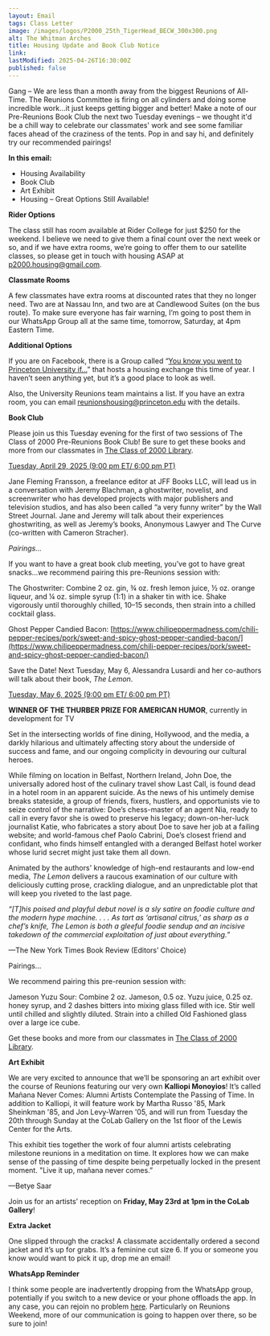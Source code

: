 ```yaml
---
layout: Email
tags: Class Letter
image: /images/logos/P2000_25th_TigerHead_BECW_300x300.png
alt: The Whitman Arches
title: Housing Update and Book Club Notice
link: 
lastModified: 2025-04-26T16:30:00Z
published: false
---
```

Gang – We are less than a month away from the biggest Reunions of All-Time. The Reunions Committee is firing on all cylinders and doing some incredible work…it just keeps getting bigger and better! Make a note of our Pre-Reunions Book Club the next two Tuesday evenings – we thought it'd be a chill way to celebrate our classmates' work and see some familiar faces ahead of the craziness of the tents. Pop in and say hi, and definitely try our recommended pairings!

**In this email:**

- Housing Availability 
- Book Club
- Art Exhibit
- Housing – Great Options Still Available!

**Rider Options**

The class still has room available at Rider College for just $250 for the weekend. I believe we need to give them a final count over the next week or so, and if we have extra rooms, we’re going to offer them to our satellite classes, so please get in touch with housing ASAP at [p2000.housing@gmail.com](p2000.housing@gmail.com). 

**Classmate Rooms**

A few classmates have extra rooms at discounted rates that they no longer need. Two are at Nassau Inn, and two are at Candlewood Suites (on the bus route). To make sure everyone has fair warning, I’m going to post them in our WhatsApp Group all at the same time, tomorrow, Saturday, at 4pm Eastern Time.

**Additional Options**

If you are on Facebook, there is a Group called “[You know you went to Princeton University if…](https://www.facebook.com/groups/229003097142665)” that hosts a housing exchange this time of year. I haven’t seen anything yet, but it’s a good place to look as well.

Also, the University Reunions team maintains a list. If you have an extra room, you can email [reunionshousing@princeton.edu](reunionshousing@princeton.edu) with the details.


**Book Club**

Please join us this Tuesday evening for the first of two sessions of The Class of 2000 Pre-Reunions Book Club! Be sure to get these books and more from our classmates in [The Class of 2000 Library](https://reunions.princeton2000.org/library/).

[Tuesday, April 29, 2025 (9:00 pm ET/ 6:00 pm PT)](https://us06web.zoom.us/j/88601667095?pwd=WBy5HXbjW7iGzjJoRlYsDBP64KKwe5.1)

Jane Fleming Fransson, a freelance editor at JFF Books LLC, will lead us in a conversation with Jeremy Blachman, a ghostwriter, novelist, and screenwriter who has developed projects with major publishers and television studios, and has also been called “a very funny writer” by the Wall Street Journal. Jane and Jeremy will talk about their experiences ghostwriting, as well as Jeremy’s books, Anonymous Lawyer and The Curve (co-written with Cameron Stracher).

_Pairings…_

If you want to have a great book club meeting, you’ve got to have great snacks…we recommend pairing this pre-Reunions session with:

The Ghostwriter: Combine 2 oz. gin, ¾ oz. fresh lemon juice, ½ oz. orange liqueur, and ¼ oz. simple syrup (1:1) in a shaker tin with ice. Shake vigorously until thoroughly chilled, 10–15 seconds, then strain into a chilled cocktail glass.

Ghost Pepper Candied Bacon: [https://www.chilipeppermadness.com/chili-pepper-recipes/pork/sweet-and-spicy-ghost-pepper-candied-bacon/](https://www.chilipeppermadness.com/chili-pepper-recipes/pork/sweet-and-spicy-ghost-pepper-candied-bacon/)


Save the Date! Next Tuesday, May 6, Alessandra Lusardi and her co-authors will talk about their book, _The Lemon_.

[Tuesday, May 6, 2025 (9:00 pm ET/ 6:00 pm PT)](https://us06web.zoom.us/j/87339035683?pwd=tOuUsvk02qgdrcpsATLmRkXq1e7F5W.1) 

**WINNER OF THE THURBER PRIZE FOR AMERICAN HUMOR**, currently in development for TV

Set in the intersecting worlds of fine dining, Hollywood, and the media, a darkly hilarious and ultimately affecting story about the underside of success and fame, and our ongoing complicity in devouring our cultural heroes.

While filming on location in Belfast, Northern Ireland, John Doe, the universally adored host of the culinary travel show Last Call, is found dead in a hotel room in an apparent suicide. As the news of his untimely demise breaks stateside, a group of friends, fixers, hustlers, and opportunists vie to seize control of the narrative: Doe’s chess-master of an agent Nia, ready to call in every favor she is owed to preserve his legacy; down-on-her-luck journalist Katie, who fabricates a story about Doe to save her job at a failing website; and world-famous chef Paolo Cabrini, Doe’s closest friend and confidant, who finds himself entangled with a deranged Belfast hotel worker whose lurid secret might just take them all down.

Animated by the authors' knowledge of high-end restaurants and low-end media, _The Lemon_ delivers a raucous examination of our culture with deliciously cutting prose, crackling dialogue, and an unpredictable plot that will keep you riveted to the last page.

_“[T]his poised and playful debut novel is a sly satire on foodie culture and the modern hype machine. . . . As tart as ‘artisanal citrus,’ as sharp as a chef’s knife, The Lemon is both a gleeful foodie sendup and an incisive takedown of the commercial exploitation of just about everything.”_

—The New York Times Book Review (Editors’ Choice)

Pairings…

We recommend pairing this pre-reunion session with:

Jameson Yuzu Sour: Combine 2 oz. Jameson, 0.5 oz. Yuzu juice, 0.25 oz. honey syrup, and 2 dashes bitters into mixing glass filled with ice. Stir well until chilled and slightly diluted. Strain into a chilled Old Fashioned glass over a large ice cube.

Get these books and more from our classmates in [The Class of 2000 Library](https://reunions.princeton2000.org/library/).


**Art Exhibit**

We are very excited to announce that we’ll be sponsoring an art exhibit over the course of Reunions featuring our very own **Kalliopi Monoyios**! It’s called Mañana Never Comes: Alumni Artists Contemplate the Passing of Time. In addition to Kalliopi, it will feature work by Martha Russo '85, Mark Sheinkman '85, and Jon Levy-Warren '05, and will run from Tuesday the 20th through Sunday at the CoLab Gallery on the 1st floor of the Lewis Center for the Arts.

This exhibit ties together the work of four alumni artists celebrating milestone reunions in a meditation on time. It explores how we can make sense of the passing of time despite being perpetually locked in the present moment. "Live it up, mañana never comes.” 

—Betye Saar

Join us for an artists’ reception on **Friday, May 23rd at 1pm in the CoLab Gallery**!

**Extra Jacket**

One slipped through the cracks! A classmate accidentally ordered a second jacket and it’s up for grabs. It’s a feminine cut size 6. If you or someone you know would want to pick it up, drop me an email!

**WhatsApp Reminder**

I think some people are inadvertently dropping from the WhatsApp group, potentially if you switch to a new device or your phone offloads the app. In any case, you can rejoin no problem [here](https://chat.whatsapp.com/LmxLL6m77Ae2tKRConATC2). Particularly on Reunions Weekend, more of our communication is going to happen over there, so be sure to join!
